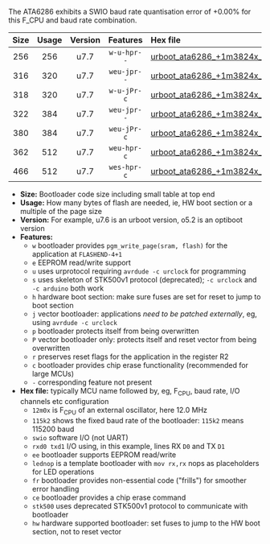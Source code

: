 The ATA6286 exhibits a SWIO baud rate quantisation error of +0.00% for this F_CPU and baud rate combination.

|Size|Usage|Version|Features|Hex file|
|:-:|:-:|:-:|:-:|:--|
|256|256|u7.7|`w-u-hpr--`|[urboot_ata6286_+1m3824x_+++9k6_swio_rxb0_txb1_lednop_hw.hex](https://raw.githubusercontent.com/stefanrueger/urboot.hex/main/mcus/ata6286/external_oscillator/fcpu_+1m3824x/br_+++9k6/urboot_ata6286_+1m3824x_+++9k6_swio_rxb0_txb1_lednop_hw.hex)|
|316|320|u7.7|`weu-jpr--`|[urboot_ata6286_+1m3824x_+++9k6_swio_rxb0_txb1_ee.hex](https://raw.githubusercontent.com/stefanrueger/urboot.hex/main/mcus/ata6286/external_oscillator/fcpu_+1m3824x/br_+++9k6/urboot_ata6286_+1m3824x_+++9k6_swio_rxb0_txb1_ee.hex)|
|318|320|u7.7|`w-u-jPr-c`|[urboot_ata6286_+1m3824x_+++9k6_swio_rxb0_txb1_lednop_fr_ce.hex](https://raw.githubusercontent.com/stefanrueger/urboot.hex/main/mcus/ata6286/external_oscillator/fcpu_+1m3824x/br_+++9k6/urboot_ata6286_+1m3824x_+++9k6_swio_rxb0_txb1_lednop_fr_ce.hex)|
|322|384|u7.7|`weu-jpr--`|[urboot_ata6286_+1m3824x_+++9k6_swio_rxb0_txb1_ee_lednop.hex](https://raw.githubusercontent.com/stefanrueger/urboot.hex/main/mcus/ata6286/external_oscillator/fcpu_+1m3824x/br_+++9k6/urboot_ata6286_+1m3824x_+++9k6_swio_rxb0_txb1_ee_lednop.hex)|
|380|384|u7.7|`weu-jPr-c`|[urboot_ata6286_+1m3824x_+++9k6_swio_rxb0_txb1_ee_lednop_fr_ce.hex](https://raw.githubusercontent.com/stefanrueger/urboot.hex/main/mcus/ata6286/external_oscillator/fcpu_+1m3824x/br_+++9k6/urboot_ata6286_+1m3824x_+++9k6_swio_rxb0_txb1_ee_lednop_fr_ce.hex)|
|362|512|u7.7|`weu-hpr-c`|[urboot_ata6286_+1m3824x_+++9k6_swio_rxb0_txb1_ee_lednop_fr_ce_hw.hex](https://raw.githubusercontent.com/stefanrueger/urboot.hex/main/mcus/ata6286/external_oscillator/fcpu_+1m3824x/br_+++9k6/urboot_ata6286_+1m3824x_+++9k6_swio_rxb0_txb1_ee_lednop_fr_ce_hw.hex)|
|466|512|u7.7|`wes-hpr-c`|[urboot_ata6286_+1m3824x_+++9k6_swio_rxb0_txb1_ee_lednop_fr_ce_stk500_hw.hex](https://raw.githubusercontent.com/stefanrueger/urboot.hex/main/mcus/ata6286/external_oscillator/fcpu_+1m3824x/br_+++9k6/urboot_ata6286_+1m3824x_+++9k6_swio_rxb0_txb1_ee_lednop_fr_ce_stk500_hw.hex)|

- **Size:** Bootloader code size including small table at top end
- **Usage:** How many bytes of flash are needed, ie, HW boot section or a multiple of the page size
- **Version:** For example, u7.6 is an urboot version, o5.2 is an optiboot version
- **Features:**
  + `w` bootloader provides `pgm_write_page(sram, flash)` for the application at `FLASHEND-4+1`
  + `e` EEPROM read/write support
  + `u` uses urprotocol requiring `avrdude -c urclock` for programming
  + `s` uses skeleton of STK500v1 protocol (deprecated); `-c urclock` and `-c arduino` both work
  + `h` hardware boot section: make sure fuses are set for reset to jump to boot section
  + `j` vector bootloader: applications *need to be patched externally*, eg, using `avrdude -c urclock`
  + `p` bootloader protects itself from being overwritten
  + `P` vector bootloader only: protects itself and reset vector from being overwritten
  + `r` preserves reset flags for the application in the register R2
  + `c` bootloader provides chip erase functionality (recommended for large MCUs)
  + `-` corresponding feature not present
- **Hex file:** typically MCU name followed by, eg, F<sub>CPU</sub>, baud rate, I/O channels etc configuration
  + `12m0x` is F<sub>CPU</sub> of an external oscillator, here 12.0 MHz
  + `115k2` shows the fixed baud rate of the bootloader: `115k2` means 115200 baud
  + `swio` software I/O (not UART)
  + `rxd0 txd1` I/O using, in this example, lines RX `D0` and TX `D1`
  + `ee` bootloader supports EEPROM read/write
  + `lednop` is a template bootloader with `mov rx,rx` nops as placeholders for LED operations
  + `fr` bootloader provides non-essential code ("frills") for smoother error handling
  + `ce` bootloader provides a chip erase command
  + `stk500` uses deprecated STK500v1 protocol to communicate with bootloader
  + `hw` hardware supported bootloader: set fuses to jump to the HW boot section, not to reset vector
